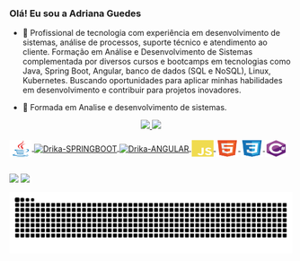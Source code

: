 ### Olá! Eu sou a Adriana Guedes

- 🔭 Profissional de tecnologia com experiência em desenvolvimento de sistemas, análise de processos, suporte técnico e atendimento ao cliente. Formação em Análise e Desenvolvimento de Sistemas complementada por diversos cursos e bootcamps em 
     tecnologias como Java, Spring Boot, Angular, banco de dados (SQL e NoSQL), Linux, Kubernetes. Buscando oportunidades para aplicar minhas habilidades em desenvolvimento e contribuir para projetos inovadores.
  
- 🌱 Formada em Analise e desenvolvimento de sistemas.


<div align="center">
  <a href="https://github.com/Adriana-Guedes">
  <img height="200em" src="https://github-readme-stats.vercel.app/api?username=Adriana-Guedes&show_icons=true&theme=dracula&include_all_commits=true&count_private=true"/>
  <img height="200em" src="https://github-readme-stats.vercel.app/api/top-langs/?username=Adriana-Guedes&layout=compact&langs_count=7&theme=dracula"/>
</div>


  
  <div style="display: inline_block"><br>
  <img align="center" alt="Drika-Java" height="30" width="40" src="https://raw.githubusercontent.com/devicons/devicon/master/icons/java/java-original.svg">
  <img align="center" alt="Drika-SPRINGBOOT" height="30" width="40" src="https://cdn.jsdelivr.net/gh/devicons/devicon@latest/icons/spring/spring-original.svg"> 
  <img align="center" alt="Drika-ANGULAR" height="30" width="40" src="https://cdn.jsdelivr.net/gh/devicons/devicon/icons/angularjs/angularjs-original.svg">
  <img align="center" alt="Drika-Js" height="30" width="40" src="https://raw.githubusercontent.com/devicons/devicon/master/icons/javascript/javascript-plain.svg">
  <img align="center" alt="Drika-HTML" height="30" width="40" src="https://raw.githubusercontent.com/devicons/devicon/master/icons/html5/html5-original.svg">
  <img align="center" alt="Drika-CSS" height="30" width="40" src="https://raw.githubusercontent.com/devicons/devicon/master/icons/css3/css3-original.svg">
  <img align="center" alt="Drika-CSHARP" height="30" width="40" src="https://raw.githubusercontent.com/devicons/devicon/master/icons/csharp/csharp-original.svg">
  
          
 
 
    
</div>
  
   ##
  
  <div> 

  <a href = "mailto:drikaguedess@gmail.com"><img src="https://img.shields.io/badge/-Gmail-%23333?style=for-the-badge&logo=gmail&logoColor=white" target="_blank"></a>
  <a href="https://www.linkedin.com/in/adriana-guedes-4b3401150/" target="_blank"><img src="https://img.shields.io/badge/-LinkedIn-%230077B5?style=for-the-badge&logo=linkedin&logoColor=white" target="_blank"></a> 
  
 ![Snake animation](https://github.com/Adriana-Guedes/Adriana-Guedes/blob/output/github-contribution-grid-snake.svg) 
 
</div>

  
  

 
